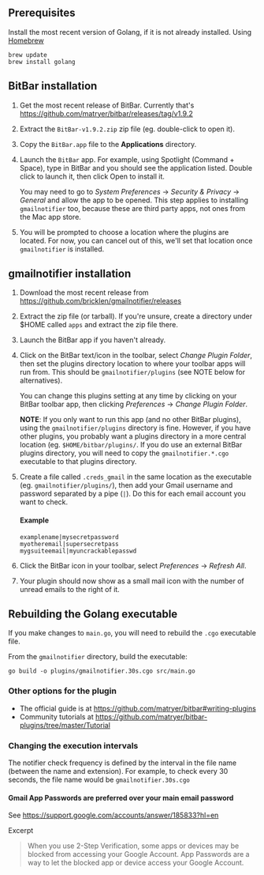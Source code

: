 ## Prerequisites
Install the most recent version of Golang, if it is not already installed.
Using [Homebrew](https://brew.sh/) 
```
brew update
brew install golang
```

## BitBar installation
1.  Get the most recent release of BitBar. Currently that's https://github.com/matryer/bitbar/releases/tag/v1.9.2
1.  Extract the `BitBar-v1.9.2.zip` zip file (eg. double-click to open it).
1.  Copy the `BitBar.app` file to the **Applications** directory.
1.  Launch the `BitBar` app. For example, using Spotlight (Command + Space), type in BitBar and you should see the application listed.
    Double click to launch it, then click Open to install it.
    
    You may need to go to *System Preferences* -> *Security & Privacy* -> *General* and allow the app to be opened. This step applies to installing `gmailnotifier` too, because these are third party apps, not ones from the Mac app store.
1.  You will be prompted to choose a location where the plugins are located. For now, you can cancel out of this, we'll set that location once `gmailnotifier` is installed.

## gmailnotifier installation
1.  Download the most recent release from https://github.com/bricklen/gmailnotifier/releases
1.  Extract the zip file (or tarball). If you're unsure, create a directory under $HOME called `apps` and extract the zip file there.
1.  Launch the BitBar app if you haven't already.
1.  Click on the BitBar text/icon in the toolbar, select *Change Plugin Folder*, then set the plugins directory location to where your toolbar apps will run from. This should be `gmailnotifier/plugins` (see NOTE below for alternatives).
    
    You can change this plugins setting at any time by clicking on your BitBar toolbar app, then clicking *Preferences* ->  *Change Plugin Folder*.
    
    **NOTE**: If you only want to run this app (and no other BitBar plugins), using the `gmailnotifier/plugins` directory is fine. However, if you have other plugins, you probably want a plugins directory in a more central location (eg. `$HOME/bitbar/plugins/`.
    If you do use an external BitBar plugins directory, you will need to copy the `gmailnotifier.*.cgo` executable to that plugins directory.
1.  Create a file called `.creds_gmail` in the same location as the executable (eg. `gmailnotifier/plugins/`), then add your Gmail username and password separated by a pipe (`|`). Do this for each email account you want to check.
    #### Example
    ```
    examplename|mysecretpassword
    myotheremail|supersecretpass
    mygsuiteemail|myuncrackablepasswd
    ```
1.  Click the BitBar icon in your toolbar, select *Preferences* -> *Refresh All*.
1.  Your plugin should now show as a small mail icon with the number of unread emails to the right of it.

## Rebuilding the Golang executable
If you make changes to `main.go`, you will need to rebuild the `.cgo` executable file.

From the `gmailnotifier` directory, build the executable:
```
go build -o plugins/gmailnotifier.30s.cgo src/main.go
```

### Other options for the plugin
* The official guide is at https://github.com/matryer/bitbar#writing-plugins
* Community tutorials at https://github.com/matryer/bitbar-plugins/tree/master/Tutorial

### Changing the execution intervals
The notifier check frequency is defined by the interval in the file name (between the name and extension). For example, to check every 30 seconds, the file name would be `gmailnotifier.30s.cgo`

#### Gmail App Passwords are preferred over your main email password
See https://support.google.com/accounts/answer/185833?hl=en

Excerpt
> When you use 2-Step Verification, some apps or devices may be blocked from accessing your Google Account. App Passwords are a way to let the blocked app or device access your Google Account.
   
   
   